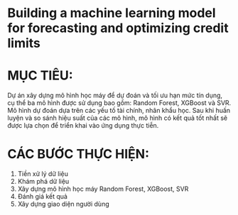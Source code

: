 # Building a machine learning model for forecasting and optimizing credit limits
# MỤC TIÊU: 
Dự án xây dựng mô hình học máy để dự đoán và tối ưu hạn mức tín dụng, cụ thể ba mô hình được sử dụng bao gồm: Random Forest, XGBoost và SVR. Mô hình dự đoán dựa trên các yếu tố tài chính, nhân khẩu học. Sau khi huấn luyện và so sánh hiệu suất của các mô hình, mô hình có kết quả tốt nhất sẽ được lựa chọn để triển khai vào ứng dụng thực tiễn.
# CÁC BƯỚC THỰC HIỆN:
1. Tiền xử lý dữ liệu
2. Khám phá dữ liệu
3. Xây dựng mô hình học máy Random Forest, XGBoost, SVR 
4. Đánh giá kết quả
5. Xây dựng giao diện người dùng
